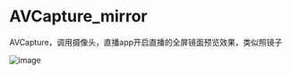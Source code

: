# AVCapture_mirror
AVCapture，调用摄像头，直播app开启直播的全屏镜面预览效果，类似照镜子


![image](https://github.com/feibaichen/AVCapture_mirror)
